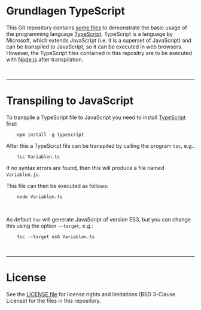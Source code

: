 # Grundlagen TypeScript

This Git repository contains [some files](beispiele/) to demonstrate the basic usage of 
the programming language [TypeScript](https://www.typescriptlang.org).
TypeScript is a language by Microsoft, which extends JavaScript (i.e. it is a superset of JavaScript) and can be transpiled to JavaScript, so it can be
executed in web browsers.
However, the TypeScript files contained in this repositry are to be executed with [Node.js](https://nodejs.org/en/about/) after transpilation.

<br>

----
# Transpiling to JavaScript

To transpile a TypeScript file to JavaScript you need to install [TypeScript](https://www.npmjs.com/package/typescript) first:
````
    npm install -g typescript
````

After this a TypeScript file can be transpiled by calling the program `tsc`, e.g.:
````
    tsc Variablen.ts
```` 
If no syntax errors are found, then this will produce a file named `Variablen.js`.

This file can then be executed as follows:
````
    node Variablen.ts
```` 

<br>

As default `tsc` will generate JavaScript of version ES3, but you can change this using 
the option `--target`, e.g.:
````
    tsc --target es6 Variablen.ts
```` 


<br>

----
# License

See the [LICENSE file](LICENSE.md) for license rights and limitations (BSD 3-Clause License)
for the files in this repository.

